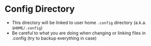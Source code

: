 # Config Directory
- This directory will be linked to user home `.config` directory (a.k.a. `$HOME/.config`)
- Be careful to what you are doing when changing or linking files in .config  (try to backup everything in case)
